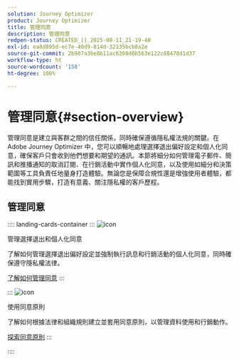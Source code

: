 ```yaml
---
solution: Journey Optimizer
product: Journey Optimizer
title: 管理同意
description: 管理同意
redpen-status: CREATED_||_2025-08-11_21-19-40
exl-id: ea8d895d-ec7e-40d9-814d-32135bcb8a2e
source-git-commit: 2b907a3be8b11ac6308d0b563e122c88478d1d37
workflow-type: ht
source-wordcount: '158'
ht-degree: 100%

---
```


# 管理同意{#section-overview}

管理同意是建立與客群之間的信任關係，同時確保遵循隱私權法規的關鍵。在 Adobe Journey Optimizer 中，您可以順暢地處理選擇退出偏好設定和個人化同意，確保客戶只會收到他們想要和期望的通訊。本節將細分如何管理電子郵件、簡訊和推播通知的取消訂閱、在行銷活動中實作個人化同意，以及使用如細分和決策範圍等工具負責任地量身打造體驗。無論您是保障合規性還是增強使用者體驗，都能找到實用步驟，打造有意義、關注隱私權的客戶歷程。

## 管理同意

:::: landing-cards-container
:::
![icon](https://cdn.experienceleague.adobe.com/icons/shield-halved.svg)

管理選擇退出和個人化同意

了解如何管理選擇退出偏好設定並強制執行訊息和行銷活動的個人化同意，同時確保遵守隱私權法律。

[了解如何管理同意](../using/privacy/opt-out.md)
:::

:::
![icon](https://cdn.experienceleague.adobe.com/icons/gear.svg)

使用同意原則

了解如何根據法律和組織規則建立並套用同意原則，以管理資料使用和行銷動作。

[探索同意原則](../using/action/consent.md)
:::

::::
